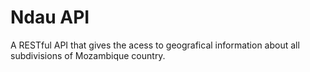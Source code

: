 # Ndau API
A RESTful API that gives the acess to geografical information about all subdivisions of Mozambique country.
